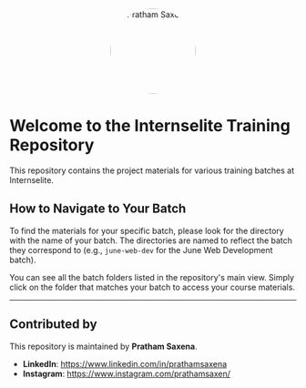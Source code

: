 <div align="center">
  <img src="https://github.com/prathamsaxen.png" alt="Pratham Saxena" width="150" height="150" style="border-radius:50%;">
</div>

# Welcome to the Internselite Training Repository

This repository contains the project materials for various training batches at Internselite.

## How to Navigate to Your Batch

To find the materials for your specific batch, please look for the directory with the name of your batch. The directories are named to reflect the batch they correspond to (e.g., `june-web-dev` for the June Web Development batch).

You can see all the batch folders listed in the repository's main view. Simply click on the folder that matches your batch to access your course materials.

---

## Contributed by

This repository is maintained by **Pratham Saxena**.

*   **LinkedIn**: https://www.linkedin.com/in/prathamsaxena
*   **Instagram**: https://www.instagram.com/prathamsaxen/
